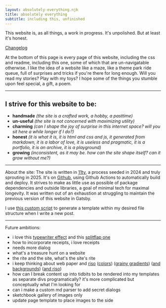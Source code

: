 ```yaml
---
layout: absolutely-everything.njk
title: absolutely everything 
subtitle: including this, unfinished 
---
```

This website is, as all things, a work in progress. It's unpolished. But at least it's honest.

[Changelog](/changelog)

At the bottom of this page is every page of this website, including the css and readme, including this one, some of which that are un-navigatable otherwise. I like the idea of a website like a maze, like a theme park ride queue, full of surprises and tricks if you're there for long enough. Will you read my stories? Play with my toys? I hope some of the things you stumble upon feel special, a gift, a poem.   

---
## I strive for this website to be: 
- **handmade** *(the site is a crafted work, a hobby, a pasttime)*
- **un-useful** *(the site is not concerned with maximizing utility)*
- **charming** *(can I shape the joy of surprise in this internet space? will you sit here a while longer if I do?)*
- **honest** *(it is what it is, it is html and css and js, it generated from markdown, it is a labor of love, it is useless and pragmatic, it is a portfolio, it is an archive, it is a playground)*
- **growing** *(inconsistent, as it may be. how can the site shape itself? can it grow without me?)*

---
About the site: 
The site is written in [11ty](https://www.11ty.dev/), a process seeded in 2024 and truly sprouting in 2025. It's on [Github](https://github.com/leils/site), using Github Actions to automatically build and deploy. It strives to make as little use as possible of package dependencies and outside libraries, a goal of minimal tech for maximal longevity. It was written out of an exhaustion at struggling to maintain the previous version of this website in Gatsby. 

I use [this custom script](/content/2020/2020-04-19_Gatsby-Post-Generation/) to generate a template within my desired file structure when I write a new post. 

---

Future ambitions: 
- i love this [typewriter effect](https://css-tricks.com/snippets/css/typewriter-effect/) and this [splitflap one](https://github.com/jayKayEss/react-split-flap-effect?tab=readme-ov-file)
- how to incorporate receipts, i love receipts 
- needs more dialog 
- what's a treasure hunt on a website 
- the rite and the site, what's the site's rite
- i keep thinking about web paper and [riso](https://codepen.io/crownedfoxes/pen/LYXMBEZ) ([colors](https://www.stencil.wiki/colors)) ([grainy gradients](https://css-tricks.com/grainy-gradients/)) ([and backgrounds](https://www.freecodecamp.org/news/grainy-css-backgrounds-using-svg-filters/)) ([and riso](https://tympanus.net/codrops/2024/06/27/digital-meets-physical-risograph-printing-with-webgl/))
- how can I break content up into tidbits to be rendered into my templates as separate divs programatically? it's more complicated but conceptually what I'm looking for
- can i make a custom md parser to add secret dialogs
- sketchbook gallery of images only 
- update page template to place images to the side

